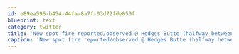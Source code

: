```yaml
---
id: e89ea596-b454-44fa-8a7f-03d72fde050f
blueprint: text
category: twitter
title: 'New spot fire reported/observed @ Hedges Butte (halfway between Penticton and Apex) #firekelowna'
caption: 'New spot fire reported/observed @ Hedges Butte (halfway between Penticton and Apex) <span class="hashtag hashtag_local">#<a href="http://tweettemp.darylchymko.ca/?tag=firekelowna">firekelowna</a>'
---
```

